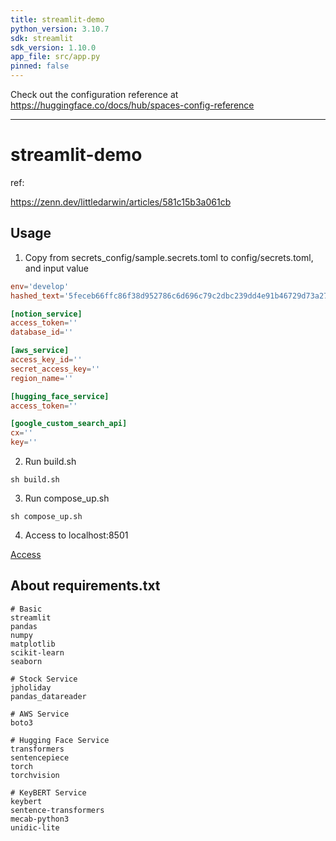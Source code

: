 ```yaml
---
title: streamlit-demo
python_version: 3.10.7
sdk: streamlit
sdk_version: 1.10.0
app_file: src/app.py
pinned: false
---
```


Check out the configuration reference at https://huggingface.co/docs/hub/spaces-config-reference

---

# streamlit-demo

ref:

https://zenn.dev/littledarwin/articles/581c15b3a061cb

## Usage

1. Copy from secrets_config/sample.secrets.toml to config/secrets.toml, and input value

```toml
env='develop'
hashed_text='5feceb66ffc86f38d952786c6d696c79c2dbc239dd4e91b46729d73a27fb57e9'

[notion_service]
access_token=''
database_id=''

[aws_service]
access_key_id=''
secret_access_key=''
region_name=''

[hugging_face_service]
access_token=''

[google_custom_search_api]
cx=''
key=''
```

2. Run build.sh

```shell
sh build.sh
```

3. Run compose_up.sh

```shell
sh compose_up.sh
```

4. Access to localhost:8501

[Access](http://localhost:8501/)

## About requirements.txt

```shell
# Basic
streamlit
pandas
numpy
matplotlib
scikit-learn
seaborn

# Stock Service
jpholiday
pandas_datareader

# AWS Service
boto3

# Hugging Face Service
transformers
sentencepiece
torch
torchvision

# KeyBERT Service
keybert
sentence-transformers
mecab-python3
unidic-lite
```